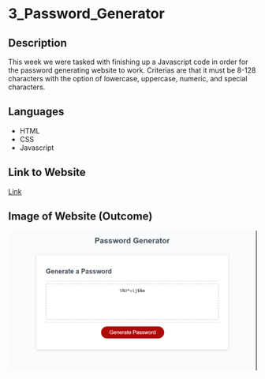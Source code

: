 # 3_Password_Generator

## Description
This week we were tasked with finishing up a Javascript code in order for the password generating website to work. Criterias are that it must be 8-128 characters with the option of lowercase, uppercase, numeric, and special characters.

## Languages
* HTML
* CSS
* Javascript

## Link to Website
[Link](https://crestatic.github.io/3_Password_Generator/)


## Image of Website (Outcome)
![alttext](/Outcome.PNG)